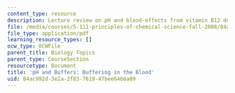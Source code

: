 ```yaml
---
content_type: resource
description: Lecture review on pH and blood-effects from vitamin B12 deficiency.
file: /media/courses/5-111-principles-of-chemical-science-fall-2008/84ac992d3e2a2f83761947bee6466a89_bioex_lect23.pdf
file_type: application/pdf
learning_resource_types: []
ocw_type: OCWFile
parent_title: Biology Topics
parent_type: CourseSection
resourcetype: Document
title: 'pH and Buffers: Buffering in the Blood'
uid: 84ac992d-3e2a-2f83-7619-47bee6466a89
---
```

